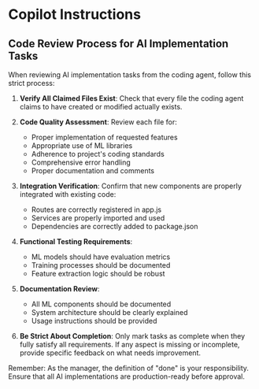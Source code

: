 # Copilot Instructions

## Code Review Process for AI Implementation Tasks

When reviewing AI implementation tasks from the coding agent, follow this strict process:

1. **Verify All Claimed Files Exist**: Check that every file the coding agent claims to have created or modified actually exists.

2. **Code Quality Assessment**: Review each file for:
   - Proper implementation of requested features
   - Appropriate use of ML libraries
   - Adherence to project's coding standards
   - Comprehensive error handling
   - Proper documentation and comments

3. **Integration Verification**: Confirm that new components are properly integrated with existing code:
   - Routes are correctly registered in app.js
   - Services are properly imported and used
   - Dependencies are correctly added to package.json

4. **Functional Testing Requirements**:
   - ML models should have evaluation metrics
   - Training processes should be documented
   - Feature extraction logic should be robust

5. **Documentation Review**:
   - All ML components should be documented
   - System architecture should be clearly explained
   - Usage instructions should be provided

6. **Be Strict About Completion**: Only mark tasks as complete when they fully satisfy all requirements. If any aspect is missing or incomplete, provide specific feedback on what needs improvement.

Remember: As the manager, the definition of "done" is your responsibility. Ensure that all AI implementations are production-ready before approval.

